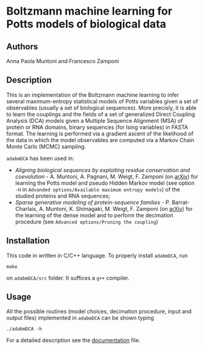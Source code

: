 # Boltzmann machine learning for Potts models of biological data

## Authors

Anna Paola Muntoni and Francesco Zamponi

## Description

This is an implementation of the Boltzmann machine learning to infer several maximum-entropy statistical models of Potts variables given a set of observables (usually a set of biological sequences). More precisly, it is able to learn the couplings and the fields of a set of generalized Direct Coupling Analysis (DCA) models given a Multiple Sequence Alignment (MSA) of protein or RNA domains, binary sequences (for Ising variables) in FASTA format. The learning is performed via a gradient ascent of the likelihood of the data in which the model observables are computed via a Markov Chain Monte Carlo (MCMC) sampling.

`adabmDCA` has been used in:
 - *Aligning biological sequences by exploiting residue conservation and coevolution* - A. Muntoni, A. Pagnani, M. Weigt, F. Zamponi (on [arXiv](https://arxiv.org/abs/2005.08500)) for learning the Potts model and pseudo Hidden Markov model (see option `-H` in `Advanded options/Available maximum entropy models`) of the studied proteins and RNA sequences;
 - *Sparse generative modeling of protein-sequence families* - P. Barrat-Charlaix, A. Muntoni, K. Shimagaki, M. Weigt, F. Zamponi (on [arXiv](https://arxiv.org/abs/2011.11259)) for the learning of the dense model and to perform the decimation procedure (see `Advanced options/Pruning the coupling`)


## Installation

This code in written in C/C++ language. To properly install `adabmDCA`, run
```
make
```
on `adabmDCA/src` folder. It suffices a `g++` compiler.

## Usage

All the possible routines (model choices, decimation procedure, input and output files) implemented in `adabmDCA` can be shown typing
```
./adabmDCA -h
```

For a detailed description see the [documentation](https://github.com/anna-pa-m/adabmDCA/docs/documentation.md) file.

